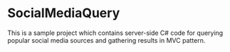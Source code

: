 # SocialMediaQuery

This is a sample project which contains server-side C# code for querying popular social media sources and gathering results in MVC pattern.
